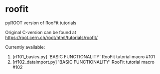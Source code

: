 # roofit
pyROOT version of RooFit tutorials

Original C-version can be found at https://root.cern.ch/root/html/tutorials/roofit/

Currently available:

1. [rf101_basics.py] 'BASIC FUNCTIONALITY' RooFit tutorial macro #101
2. [rf102_dataimport.py] 'BASIC FUNCTIONALITY' RooFit tutorial macro #102